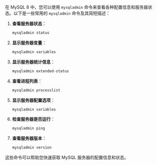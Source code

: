 在 MySQL 8 中，您可以使用 `mysqladmin` 命令来查看各种配置信息和服务器状态。以下是一些常用的 `mysqladmin` 命令及其简短描述：

1. **查看服务器状态**：
   ```sh
   mysqladmin status
   ```

2. **显示服务器变量**：
   ```sh
   mysqladmin variables
   ```

3. **显示服务器统计信息**：
   ```sh
   mysqladmin extended-status
   ```

4. **查看进程列表**：
   ```sh
   mysqladmin processlist
   ```

5. **显示服务器配置选项**：
   ```sh
   mysqladmin variables
   ```

6. **检查服务器是否运行**：
   ```sh
   mysqladmin ping
   ```

7. **查看服务器版本**：
   ```sh
   mysqladmin version
   ```

这些命令可以帮助您快速获取 MySQL 服务器的配置信息和状态。